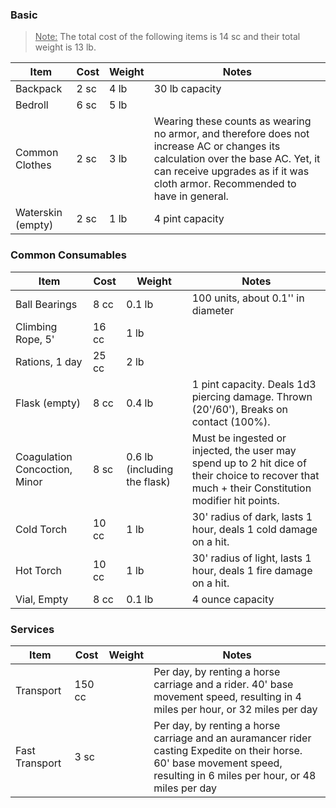 ### Basic

><u>Note:</u> The total cost of the following items is 14 sc and their total weight is 13 lb.

| **Item**          | **Cost** | **Weight** | **Notes**                                                                                                                                                                                                        |
| ----------------- | -------- | ---------- | ---------------------------------------------------------------------------------------------------------------------------------------------------------------------------------------------------------------- |
| Backpack          | 2 sc     | 4 lb       | 30 lb capacity                                                                                                                                                                                                   |
| Bedroll           | 6 sc     | 5 lb       |                                                                                                                                                                                                                  |
| Common Clothes    | 2 sc     | 3 lb       | Wearing these counts as wearing no armor, and therefore does not increase AC or changes its calculation over the base AC. Yet, it can receive upgrades as if it was cloth armor. Recommended to have in general. |
| Waterskin (empty) | 2 sc     | 1 lb       | 4 pint capacity                                                                                                                                                                                                  |

### Common Consumables
| **Item**                      | **Cost** | **Weight**                   | **Notes**                                                                                                                                        |
| ----------------------------- | -------- | ---------------------------- | ------------------------------------------------------------------------------------------------------------------------------------------------ |
| Ball Bearings                 | 8 cc     | 0.1 lb                       | 100 units, about 0.1'' in diameter                                                                                                               |
| Climbing Rope, 5'             | 16 cc    | 1 lb                         |                                                                                                                                                  |
| Rations, 1 day                | 25 cc    | 2 lb                         |                                                                                                                                                  |
| Flask (empty)                 | 8 cc     | 0.4 lb                       | 1 pint capacity. Deals 1d3 piercing damage. Thrown (20'/60'), Breaks on contact (100%).                                                          |
| Coagulation Concoction, Minor | 8 sc     | 0.6 lb (including the flask) | Must be ingested or injected, the user may spend up to 2 hit dice of their choice to recover that much + their Constitution modifier hit points. |
| Cold Torch                    | 10 cc    | 1 lb                         | 30' radius of dark, lasts 1 hour, deals 1 cold damage on a hit.                                                                                  |
| Hot Torch                     | 10 cc    | 1 lb                         | 30' radius of light, lasts 1 hour, deals 1 fire damage on a hit.                                                                                 |
| Vial, Empty                   | 8 cc     | 0.1 lb                       | 4 ounce capacity                                                                                                                                 |
### Services
| **Item**       | **Cost** | **Weight** | **Notes**                                                                                                                                                                 |
| -------------- | -------- | ---------- | ------------------------------------------------------------------------------------------------------------------------------------------------------------------------- |
| Transport      | 150 cc   |            | Per day, by renting a horse carriage and a rider. 40' base movement speed, resulting in 4 miles per hour, or 32 miles per day                                             |
| Fast Transport | 3 sc     |            | Per day, by renting a horse carriage and an auramancer rider casting Expedite on their horse. 60' base movement speed, resulting in 6 miles per hour, or 48 miles per day |

